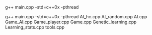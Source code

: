g++ main.cpp -std=c++0x -pthread


g++ main.cpp -std=c++0x -pthread AI_hc.cpp AI_random.cpp AI.cpp Game_AI.cpp Game_player.cpp Game.cpp Genetic_learning.cpp Learning_stats.cpp tools.cpp 
